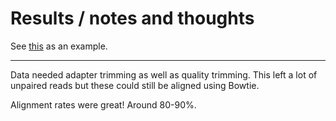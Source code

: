 # Results / notes and thoughts

See [this](https://github.com/MooHoll/Asian_Psyllid_Methylation/blob/master/Identification_Sex_Chromosomes/identification_sex_chromosomes.md) as an example.

---

Data needed adapter trimming as well as quality trimming. This left a lot of unpaired reads but these could still be aligned using Bowtie.

Alignment rates were great! Around 80-90%.